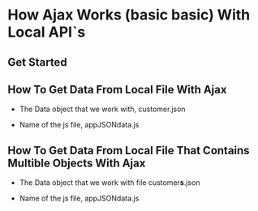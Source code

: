 # How Ajax Works (basic basic) With Local API`s

## **Get Started**

## How To Get Data From Local File With Ajax

- The Data object that we work with, customer.json

- Name of the js file, appJSONdata.js

## How To Get Data From Local File That Contains Multible Objects With Ajax

- The Data object that we work with file customer**s**.json

- Name of the js file, appJSONdata.js
